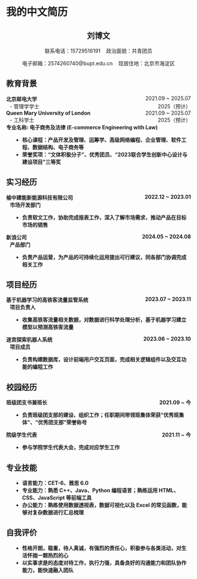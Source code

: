 # 我的中文简历


<div style="text-align: center;">
  <h2>刘博文</h2>
  <p>联系电话：15729516191 &nbsp;&nbsp; 政治面貌：共青团员</p>
  <p>电子邮箱：2574260740@bupt.edu.cn &nbsp;&nbsp; 现居住地：北京市海淀区</p>
</div>

## 教育背景

<div style="display: flex; justify-content: space-between;">
  <span><b>北京邮电大学</b></span>
  <span>2021.09 ~ 2025.07</span>
</div>
<div style="margin-left: 10px;">- 管理学学士 <span style="float: right;">2025（预计）</span></div>
<div style="display: flex; justify-content: space-between;">
  <span><b>Queen Mary University of London</b></span>
  <span>2021.09 ~ 2025.07</span>
</div>
<div style="margin-left: 10px;">- 工科学士 <span style="float: right;">2025（预计）</span></div>

<div>
    <span><b>专业名称:<b><span>
    <span>电子商务及法律<span>
    <span>(E-commerce Engineering with Law)<span>
</div>

<ul style="margin-left: 20px;">
  <li>核心课程：产品开发及管理、运筹学、高级网络编程、企业管理、软件工程、数据结构、电子商务等</li>
  <li>荣誉奖项：“文体积极分子”、优秀团员、“2023联合学生创新中心设计与建设项目”三等奖</li>
</ul>

## 实习经历

<div style="display: flex; justify-content: space-between;">
  <span><b>榆中建能新能源科技有限公司</b></span>
  <span>2022.12 ~ 2023.01</span>
</div>
<div style="margin-left: 10px;">市场开发部门</div>
<ul style="margin-left: 20px;">
  <li>负责软文工作，协助完成报表工作，深入了解市场需求，推动产品在目标市场的销售</li>
</ul>

<div style="display: flex; justify-content: space-between;">
  <span><b>新浪公司</b></span>
  <span>2024.05 ~ 2024.08</span>
</div>
<div style="margin-left: 10px;">产品部门</div>
<ul style="margin-left: 20px;">
  <li>负责产品运营，为产品的可持续化运用提出可行建议，同各部门协调完成相关工作</li>
</ul>

## 项目经历

<div style="display: flex; justify-content: space-between;">
  <span><b>基于机器学习的高铁客流量监管系统</b></span>
  <span>2023.07 ~ 2023.11</span>
</div>
<div style="margin-left: 10px;">项目负责人</div>
<ul style="margin-left: 20px;">
  <li>收集高铁客流量相关数据，对数据进行科学处理分析，基于机器学习建立模型以预测高铁客流量</li>
</ul>

<div style="display: flex; justify-content: space-between;">
  <span><b>迷宫探索机器人系统</b></span>
  <span>2023.06 ~ 2023.10</span>
</div>
<div style="margin-left: 10px;">项目成员</div>
<ul style="margin-left: 20px;">
  <li>负责构建数据库，设计前端用户交互页面，完成相关逻辑组件以及交互功能的编程工作</li>
</ul>

## 校园经历

<div style="display: flex; justify-content: space-between;">
  <span><b>班级团支书兼班长</b></span>
  <span>2021.09 ~ 今</span>
</div>
<ul style="margin-left: 20px;">
  <li>负责班级团支部的建设、组织工作；任职期间带领班集体荣获“优秀班集体”、“优秀团支部”荣誉称号</li>
</ul>

<div style="display: flex; justify-content: space-between;">
  <span><b>院级学生代表</b></span>
  <span>2021.11 ~ 今</span>
</div>
<ul style="margin-left: 20px;">
  <li>参与学院学生代表大会，完成对应学生工作</li>
</ul>

## 专业技能

<ul style="margin-left: 20px;">
  <li>语言能力：CET-6、雅思 6.0</li>
  <li>专业能力：熟悉 C++、Java、Python 编程语言；熟练运用 HTML、CSS、JavaScript 等前端工具</li>
  <li>办公能力：熟练使用数据透视表，数据可视化以及 Excel 的常见函数，能够对复杂数据进行汇总梳理</li>
</ul>

## 自我评价

<ul style="margin-left: 20px;">
  <li>性格开朗，稳重，待人真诚，有强烈的责任心，积极参与各类活动，对生活怀揣一颗热烈的心</li>
  <li>以实事求是的态度对待工作，执行力强，具备良好的沟通能力和团队协作能力，能快速融入团队</li>
</ul>

